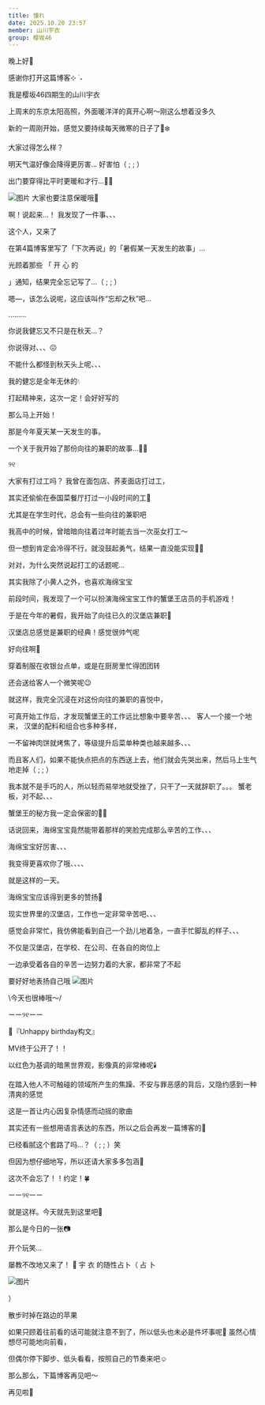 ```yaml
---
title: 憧れ
date: 2025.10.20 23:57
member: 山川宇衣
group: 樱坂46
---
```


晚上好🌙


感谢你打开这篇博客⊹ ࣪ ˖



我是樱坂46四期生的山川宇衣






上周末的东京太阳高照，外面暖洋洋的真开心啊〜刚这么想着没多久

新的一周刚开始，感觉又要持续每天微寒的日子了🥲❄️



大家过得怎么样？






明天气温好像会降得更厉害…
好害怕（ ; ; ）

出门要穿得比平时更暖和才行…🥲🌸




![图片](https://sakurazaka46.com/files/14/diary/s46/blog/moblog/202510/mobTL3xr1.jpg)
大家也要注意保暖哦🍊








啊！说起来…！
我发现了一件事、、、



这个人，又来了




在第4篇博客里写了「下次再说」的「暑假某一天发生的故事」…




光顾着那些
「
开
心
的




」通知，结果完全忘记写了…（ ; ; ）




嗯—，该怎么说呢，这应该叫作“忘却之秋”吧…




………



你说我健忘又不只是在秋天…？


你说得对、、、😖

不能什么都怪到秋天头上呢、、、






我的健忘是全年无休的💧




打起精神来，这次一定！会好好写的



那么马上开始！


那是今年夏天某一天发生的事。






一个关于我开始了那份向往的兼职的故事…🤫💌






୨୧

大家有打过工吗？
我曾在面包店、荞麦面店打过工，


其实还偷偷在泰国菜餐厅打过一小段时间的工🤫

尤其是在学生时代，总会有一些向往的兼职吧

我高中的时候，曾暗暗向往着过年时能去当一次巫女打工〜




但一想到肯定会冷得不行，就没鼓起勇气，结果一直没能实现🥲🥲




对对，为什么突然说起打工的话题呢…

其实我除了小黄人之外，也喜欢海绵宝宝


前段时间，我发现了一个可以扮演海绵宝宝工作的蟹堡王店员的手机游戏！




于是在今年的暑假，我开始了向往已久的汉堡店兼职🍔

汉堡店总感觉是兼职的经典！感觉很帅气呢


好向往啊💭

穿着制服在收银台点单，或是在厨房里忙得团团转




还会送给客人一个微笑呢😉

就这样，我完全沉浸在对这份向往的兼职的喜悦中，



可真开始工作后，才发现蟹堡王的工作远比想象中要辛苦、、、
客人一个接一个地来，
汉堡的配料和组合也多种多样，


一不留神肉饼就烤焦了，等级提升后菜单种类也越来越多、、、



而且客人们，如果不能快点把点的东西送上去，他们就会先哭出来，然后马上生气地走掉（ ; ; ）


我本就不是手巧的人，所以轻而易举地就受挫了，只干了一天就辞职了。。。
蟹老板，对不起、、、





蟹堡王的秘方我一定会保密的🥲📃


话说回来，海绵宝宝竟然能带着那样的笑脸完成那么辛苦的工作、、、

海绵宝宝好厉害、、、

我变得更喜欢你了哦、、、、


就是这样的一天。






海绵宝宝应该得到更多的赞扬🧽

现实世界里的汉堡店，工作也一定非常辛苦吧、、、





感觉会非常忙，我仿佛能看到自己一个劲儿地着急，一直手忙脚乱的样子、、、

不仅是汉堡店，在学校、在公司、在各自的岗位上


一边承受着各自的辛苦一边努力着的大家，都非常了不起






要好好地表扬自己哦
![图片](https://sakurazaka46.com/files/14/diary/s46/blog/moblog/202510/mobYYHSty.jpg)









\今天也很棒哦〜/








ーー୨୧ーー


🌸『Unhappy birthday构文』

MV终于公开了！！




以红色为基调的暗黑世界观，影像真的非常棒呢🕯️

在踏入他人不可触碰的领域所产生的焦躁、不安与罪恶感的背后，又隐约感到一种清爽的感觉




这是一首让内心因复杂情感而动摇的歌曲


其实还有一些想用语言表达的东西，所以之后会再发一篇博客的💌

已经看腻这个套路了吗…？（ ; ; ）笑


但因为想仔细地写，所以还请大家多多包涵🥲







这次不会忘了！！约定！🍀







ーー୨୧ーー




就是这样。今天就先到这里吧🌙






那么是今日的一张📷







开个玩笑…


屡教不改地又来了！
🌙
宇
衣
的随性占卜（
占
卜


![图片](https://sakurazaka46.com/files/14/diary/s46/blog/moblog/202510/mobnHNDpJ.jpg)


）

散步时掉在路边的苹果


如果只顾着往前看的话可能就注意不到了，所以低头也未必是件坏事呢🍎
虽然心情想尽可能地向前看，









但偶尔停下脚步、低头看看，按照自己的节奏来吧☺︎










那么那么，下篇博客再见吧〜


再见啦🌸